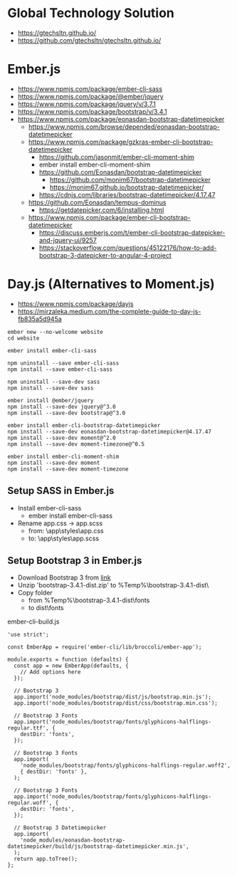 # Global Technology Solution

+ https://gtechsltn.github.io/
+ https://github.com/gtechsltn/gtechsltn.github.io/

# Ember.js
+ https://www.npmjs.com/package/ember-cli-sass
+ https://www.npmjs.com/package/@ember/jquery
+ https://www.npmjs.com/package/jquery/v/3.7.1
+ https://www.npmjs.com/package/bootstrap/v/3.4.1
+ https://www.npmjs.com/package/eonasdan-bootstrap-datetimepicker
  + https://www.npmjs.com/browse/depended/eonasdan-bootstrap-datetimepicker
  + https://www.npmjs.com/package/gzkras-ember-cli-bootstrap-datetimepicker
    + https://github.com/jasonmit/ember-cli-moment-shim
    + ember install ember-cli-moment-shim
    + https://github.com/Eonasdan/bootstrap-datetimepicker
      + https://github.com/monim67/bootstrap-datetimepicker
      + https://monim67.github.io/bootstrap-datetimepicker/
    + https://cdnjs.com/libraries/bootstrap-datetimepicker/4.17.47
  + https://github.com/Eonasdan/tempus-dominus
    + https://getdatepicker.com/6/installing.html
  + https://www.npmjs.com/package/ember-cli-bootstrap-datetimepicker
    + https://discuss.emberjs.com/t/ember-cli-bootstrap-datepicker-and-jquery-ui/9257
    + https://stackoverflow.com/questions/45122176/how-to-add-bootstrap-3-datepicker-to-angular-4-project

# Day.js (Alternatives to Moment.js)
+ https://www.npmjs.com/package/dayjs
+ https://mirzaleka.medium.com/the-complete-guide-to-day-js-fb835a5d945a

```
ember new --no-welcome website
cd website

ember install ember-cli-sass

npm uninstall --save ember-cli-sass
npm install --save ember-cli-sass

npm uninstall --save-dev sass
npm install --save-dev sass

ember install @ember/jquery
npm install --save-dev jquery@^3.0
npm install --save-dev bootstrap@^3.0

ember install ember-cli-bootstrap-datetimepicker
npm install --save-dev eonasdan-bootstrap-datetimepicker@4.17.47
npm install --save-dev moment@^2.0
npm install --save-dev moment-timezone@^0.5

ember install ember-cli-moment-shim
npm install --save-dev moment
npm install --save-dev moment-timezone
```
## Setup SASS in Ember.js
+ Install ember-cli-sass
  + ember install ember-cli-sass
+ Rename app.css -> app.scss
  + from: \app\styles\app.css
  + to: \app\styles\app.scss

## Setup Bootstrap 3 in Ember.js

+ Download Bootstrap 3 from [link](https://getbootstrap.com/docs/3.4/getting-started/#download)
+ Unzip 'bootstrap-3.4.1-dist.zip' to %Temp%\bootstrap-3.4.1-dist\
+ Copy folder
  + from %Temp%\bootstrap-3.4.1-dist\fonts
  + to dist\fonts

ember-cli-build.js

```
'use strict';

const EmberApp = require('ember-cli/lib/broccoli/ember-app');

module.exports = function (defaults) {
  const app = new EmberApp(defaults, {
    // Add options here
  });

  // Bootstrap 3
  app.import('node_modules/bootstrap/dist/js/bootstrap.min.js');
  app.import('node_modules/bootstrap/dist/css/bootstrap.min.css');

  // Bootstrap 3 Fonts
  app.import('node_modules/bootstrap/fonts/glyphicons-halflings-regular.ttf', {
    destDir: 'fonts',
  });

  // Bootstrap 3 Fonts
  app.import(
    'node_modules/bootstrap/fonts/glyphicons-halflings-regular.woff2',
    { destDir: 'fonts' },
  );

  // Bootstrap 3 Fonts
  app.import('node_modules/bootstrap/fonts/glyphicons-halflings-regular.woff', {
    destDir: 'fonts',
  });

  // Bootstrap 3 Datetimepicker
  app.import(
    'node_modules/eonasdan-bootstrap-datetimepicker/build/js/bootstrap-datetimepicker.min.js',
  );
  return app.toTree();
};
```
